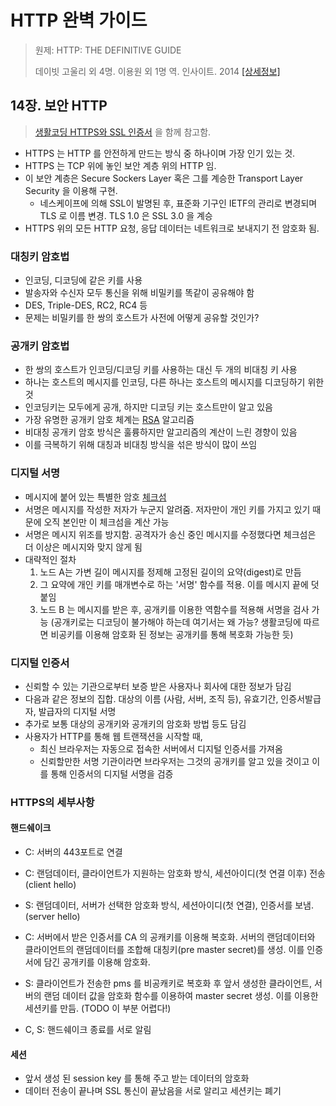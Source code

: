 # HTTP 완벽 가이드

> 원제: HTTP: THE DEFINITIVE GUIDE
>
> 데이빗 고울리 외 4명. 이용원 외 1명 역. 인사이트. 2014 [[상세정보]](https://book.naver.com/bookdb/book_detail.nhn?bid=8509980)



## 14장. 보안 HTTP

> [생활코딩 HTTPS와 SSL 인증서](https://opentutorials.org/course/228/4894) 을 함께 참고함.

- HTTPS 는 HTTP 를 안전하게 만드는 방식 중 하나이며 가장 인기 있는 것.
- HTTPS 는 TCP 위에 놓인 보안 계층 위의 HTTP 임.
- 이 보안 계층은 Secure Sockers Layer 혹은 그를 계승한 Transport Layer Security 을 이용해 구현.
  - 네스케이프에 의해 SSL이 발명된 후, 표준화 기구인 IETF의 관리로 변경되며 TLS 로 이름 변경. TLS 1.0 은 SSL 3.0 을 계승
- HTTPS 위의 모든 HTTP 요청, 응답 데이터는 네트워크로 보내지기 전 암호화 됨.



### 대칭키 암호법

- 인코딩, 디코딩에 같은 키를 사용
- 발송자와 수신자 모두 통신을 위해 비밀키를 똑같이 공유해야 함
- DES, Triple-DES, RC2, RC4 등
- 문제는 비밀키를 한 쌍의 호스트가 사전에 어떻게 공유할 것인가?



### 공개키 암호법

- 한 쌍의 호스트가 인코딩/디코딩 키를 사용하는 대신 두 개의 비대칭 키 사용
- 하나는 호스트의 메시지를 인코딩, 다른 하나는 호스트의 메시지를 디코딩하기 위한 것
- 인코딩키는 모두에게 공개, 하지만 디코딩 키는 호스트만이 알고 있음
- 가장 유명한 공개키 암호 체계는 [RSA](https://ko.wikipedia.org/wiki/RSA_%EC%95%94%ED%98%B8) 알고리즘
- 비대칭 공개키 암호 방식은 훌륭하지만 알고리즘의 계산이 느린 경향이 있음
- 이를 극복하기 위해 대칭과 비대칭 방식을 섞은 방식이 많이 쓰임



### 디지털 서명

- 메시지에 붙어 있는 특별한 암호 [체크섬](https://ko.wikipedia.org/wiki/%EC%B2%B4%ED%81%AC%EC%84%AC)
- 서명은 메시지를 작성한 저자가 누군지 알려줌. 저자만이 개인 키를 가지고 있기 때문에 오직 본인만 이 체크섬을 계산 가능
- 서명은 메시지 위조를 방지함. 공격자가 송신 중인 메시지를 수정했다면 체크섬은 더 이상은 메시지와 맞지 않게 됨
- 대략적인 절차
  1. 노드 A는 가변 길이 메시지를 정제해 고정된 길이의 요약(digest)로 만듬
  2. 그 요약에 개인 키를 매개변수로 하는 '서명' 함수를 적용. 이를 메시지 끝에 덧붙임
  3. 노드 B 는 메시지를 받은 후, 공개키를 이용한 역함수를 적용해 서명을 검사 가능 (공개키로는 디코딩이 불가해야 하는데 여기서는 왜 가능? 생활코딩에 따르면 비공키를 이용해 암호화 된 정보는 공개키를 통해 복호화 가능한 듯)



### 디지털 인증서

- 신뢰할 수 있는 기관으로부터 보증 받은 사용자나 회사에 대한 정보가 담김
- 다음과 같은 정보의 집합. 대상의 이름 (사람, 서버, 조직 등), 유효기간, 인증서발급자, 발급자의 디지털 서명
- 추가로 보통 대상의 공개키와 공개키의 암호화 방법 등도 담김
- 사용자가 HTTP를 통해 웹 트랜잭션을 시작할 때, 
  - 최신 브라우저는 자동으로 접속한 서버에서 디지털 인증서를 가져옴
  - 신뢰할만한 서명 기관이라면 브라우저는 그것의 공개키를 알고 있을 것이고 이를 통해 인증서의 디지털 서명을 검증



### HTTPS의 세부사항

#### 핸드쉐이크

- C: 서버의 443포트로 연결

- C: 랜덤데이터, 클라이언트가 지원하는 암호화 방식, 세션아이디(첫 연결 이후) 전송 (client hello)
- S: 랜덤데이터, 서버가 선택한 암호화 방식, 세션아이디(첫 연결), 인증서를 보냄.  (server hello)
- C: 서버에서 받은 인증서를 CA 의 공캐키를 이용해 복호화. 서버의 랜덤데이터와 클라이언트의 랜덤데이터를 조합해 대칭키(pre master secret)를 생성. 이를 인증서에 담긴 공개키를 이용해 암호화.
- S: 클라이언트가 전송한 pms 를 비공캐키로 복호화 후 앞서 생성한 클라이언트, 서버의 랜덤 데이터 값을 암호화 함수를 이용하여 master secret 생성. 이를 이용한 세션키를 만듬. (TODO 이 부분 어렵다!)
- C, S: 핸드쉐이크 종료를 서로 알림



#### 세션

- 앞서 생성 된 session key 를 통해 주고 받는 데이터의 암호화
- 데이터 전송이 끝나며 SSL 통신이 끝났음을 서로 알리고 세션키는 폐기